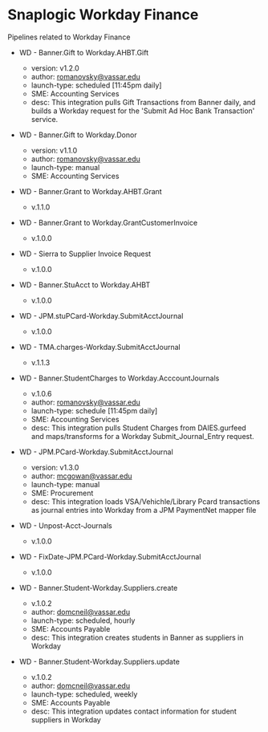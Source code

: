 # Snaplogic Workday Finance
Pipelines related to Workday Finance

- WD - Banner.Gift to Workday.AHBT.Gift
    - version: v1.2.0
    - author: romanovsky@vassar.edu
    - launch-type: scheduled [11:45pm daily]
    - SME: Accounting Services
    - desc: This integration pulls Gift Transactions from Banner daily, and builds a Workday request for
      the 'Submit Ad Hoc Bank Transaction' service.

- WD - Banner.Gift to Workday.Donor
    - version: v1.1.0
    - author: romanovsky@vassar.edu
    - launch-type: manual
    - SME: Accounting Services

- WD - Banner.Grant to Workday.AHBT.Grant
    - v.1.1.0

- WD - Banner.Grant to Workday.GrantCustomerInvoice
    - v.1.0.0

- WD - Sierra to Supplier Invoice Request
    - v.1.0.0

- WD - Banner.StuAcct to Workday.AHBT
    - v.1.0.0

- WD - JPM.stuPCard-Workday.SubmitAcctJournal
    - v.1.0.0

- WD - TMA.charges-Workday.SubmitAcctJournal
    - v.1.1.3

- WD - Banner.StudentCharges to Workday.AcccountJournals
    - v.1.0.6
    - author: romanovsky@vassar.edu
    - launch-type: schedule [11:45pm daily]
    - SME: Accounting Services
    - desc: This integration pulls Student Charges from DAIES.gurfeed and maps/transforms for a Workday Submit_Journal_Entry request.
 
- WD - JPM.PCard-Workday.SubmitAcctJournal
    - version: v1.3.0
    - author: mcgowan@vassar.edu
    - launch-type: manual
    - SME: Procurement
    - desc: This integration loads VSA/Vehichle/Library Pcard transactions as journal entries into Workday from a 
            JPM PaymentNet mapper file

- WD - Unpost-Acct-Journals
    - v.1.0.0

- WD - FixDate-JPM.PCard-Workday.SubmitAcctJournal
    - v.1.0.0

- WD - Banner.Student-Workday.Suppliers.create
    - v.1.0.2
    - author: domcneil@vassar.edu
    - launch-type: scheduled, hourly
    - SME: Accounts Payable
    - desc: This integration creates students in Banner as suppliers in Workday

- WD - Banner.Student-Workday.Suppliers.update
    - v.1.0.2
    - author: domcneil@vassar.edu
    - launch-type: scheduled, weekly
    - SME: Accounts Payable
    - desc: This integration updates contact information for student suppliers in Workday
